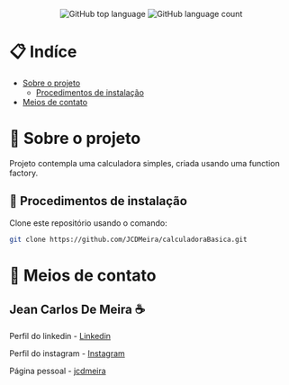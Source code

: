<p align="center">
<img alt="GitHub top language" src="https://img.shields.io/github/languages/top/JCDMeira/calculadoraBasica">
<img alt="GitHub language count" src="https://img.shields.io/github/languages/count/JCDMeira/calculadoraBasica">
</p>

# 📋 Indíce 
- [Sobre o projeto](#id01)
  - [Procedimentos de instalação](#id02)
- [Meios de contato](#id03)


# 📝 Sobre o projeto <a name="id1"></a>
Projeto contempla uma calculadora simples, criada usando uma function factory.

## 📝 Procedimentos de instalação <a name="id02"></a>

Clone este repositório usando o comando:
```bash
git clone https://github.com/JCDMeira/calculadoraBasica.git
``` 

# :iphone: Meios de contato <a name="id03"></a>
## Jean Carlos De Meira :coffee:

Perfil do linkedin - [Linkedin](https://www.linkedin.com/in/jean-carlos-de-meira-00593816a/)

Perfil do instagram - [Instagram](https://www.instagram.com/jean.meira10/?hl=pt-br)

Página pessoal - [jcdmeira](https://jcdmeira.github.io)
